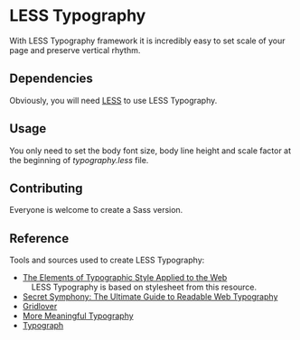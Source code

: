 LESS Typography
===============

With LESS Typography framework it is incredibly easy to set scale of your page and preserve vertical rhythm.

## Dependencies
Obviously, you will need [LESS](http://lesscss.org/) to use LESS Typography.

## Usage
You only need to set the body font size, body line height and scale factor at the beginning of *typography.less* file. 

## Contributing
Everyone is welcome to create a Sass version.

## Reference
Tools and sources used to create LESS Typography:

* [The Elements of Typographic Style Applied to the Web](http://webtypography.net/toc/)  
&#8192;&#8192;LESS Typography is based on stylesheet from this resource.
* [Secret Symphony: The Ultimate Guide to Readable Web Typography](http://www.pearsonified.com/2011/12/golden-ratio-typography.php)
* [Gridlover](http://www.gridlover.net/)
* [More Meaningful Typography](http://www.alistapart.com/articles/more-meaningful-typography/)
* [Typograph](http://lamb.cc/typograph/)